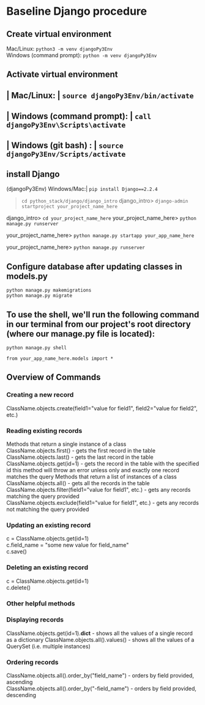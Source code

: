 # Baseline Django procedure

## Create virtual environment

Mac/Linux: `python3 -m venv djangoPy3Env`  
Windows (command prompt): `python -m venv djangoPy3Env`

## Activate virtual environment

## | Mac/Linux: | `source djangoPy3Env/bin/activate`

## | Windows (command prompt): | `call djangoPy3Env\Scripts\activate`

## | Windows (git bash) : | `source djangoPy3Env/Scripts/activate`

## install Django

(djangoPy3Env) Windows/Mac:| `pip install Django==2.2.4`

 <!-- 1. With our Django virtual environment activated, create a new Django project. First navigate to where you want the project to be saved (for these first few assignments, that will be the python_stack/django/django_intro folder). Then run this command, specifying a project name of our choosing: -->

> `cd python_stack/django/django_intro`
> django_intro> `django-admin startproject your_project_name_here`

<!-- Navigate into the folder that was just created. A new Django project has just been created--let's run it! -->

django_intro> `cd your_project_name_here`
your_project_name_here> `python manage.py runserver`

<!-- 2. For every app we want to add to our project, we'll do the following: -->

your_project_name_here> `python manage.py startapp your_app_name_here`

<!-- The apps in a project CANNOT have the same name as the project. -->

<!-- 3. Let's run our app again and check it out at localhost:8000/. Whew. We've done it! -->

your_project_name_here> `python manage.py runserver`

## Configure database after updating classes in models.py

`python manage.py makemigrations`  
`python manage.py migrate`

## To use the shell, we'll run the following command in our terminal from our project's root directory (where our manage.py file is located):

`python manage.py shell`

<!-- Once we're in the shell, we can access all of our functions and classes in our files. To do so, we just need to specify which modules (files) we need. Since we are interested specifically in working with our models, let's import them: -->

`from your_app_name_here.models import *`

## Overview of Commands

### Creating a new record

ClassName.objects.create(field1="value for field1", field2="value for field2", etc.)

### Reading existing records

Methods that return a single instance of a class  
ClassName.objects.first() - gets the first record in the table  
ClassName.objects.last() - gets the last record in the table  
ClassName.objects.get(id=1) - gets the record in the table with the specified id
this method will throw an error unless only and exactly one record matches the query
Methods that return a list of instances of a class  
ClassName.objects.all() - gets all the records in the table  
ClassName.objects.filter(field1="value for field1", etc.) - gets any records matching the query provided  
ClassName.objects.exclude(field1="value for field1", etc.) - gets any records not matching the query provided

### Updating an existing record

c = ClassName.objects.get(id=1)  
c.field_name = "some new value for field_name"  
c.save()

### Deleting an existing record

c = ClassName.objects.get(id=1)  
c.delete()

### Other helpful methods

### Displaying records

ClassName.objects.get(id=1).**dict** - shows all the values of a single record as a dictionary ClassName.objects.all().values() - shows all the values of a QuerySet (i.e. multiple instances)

### Ordering records

ClassName.objects.all().order_by("field_name") - orders by field provided, ascending  
ClassName.objects.all().order_by("-field_name") - orders by field provided, descending
